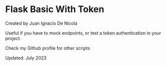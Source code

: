 # Flask Basic With Token

Created by Juan Ignacio De Nicola

Useful if you have to mock endpoints, or test a token authentication in your project.

Check my Github profile for other scripts

Updated: July 2023
